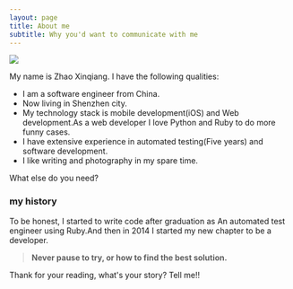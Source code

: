 ```yaml
---
layout: page
title: About me
subtitle: Why you'd want to communicate with me
---
```


![](https://user-images.githubusercontent.com/13824297/77272721-d2075900-6cec-11ea-90dd-64edab5acb74.png)

My name is Zhao Xinqiang. I have the following qualities:



- I am a software engineer from China.
- Now living in Shenzhen city.
- My technology stack is mobile development(iOS) and Web development.As a web developer I love Python and Ruby to do more funny cases.
- I have extensive experience in automated testing(Five years) and software development.
- I like writing and photography in my spare time.

What else do you need?

### my history



To be honest, I started to write code after graduation as An automated test engineer using Ruby.And then in 2014 I started  my new chapter to be a  developer. 

> **Never pause to try, or how to find the best solution.**


Thank for your reading, what's your story? Tell me!!
